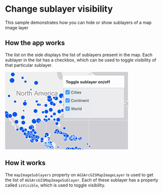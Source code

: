 # Change sublayer visibility

This sample demonstrates how you can hide or show sublayers of a map image layer

## How the app works

The list on the side displays the list of sublayers present in the map. Each sublayer in the list has a checkbox, which can be used to toggle visibility of that particular sublayer.

![](image1.png)

## How it works

The `mapImageSublayers` property on `AGSArcGISMapImageLayer` is used to get the list of `AGSArcGISMapImageSublayer`. Each of these sublayer has a property called `isVisible`, which is used to toggle visibility.



